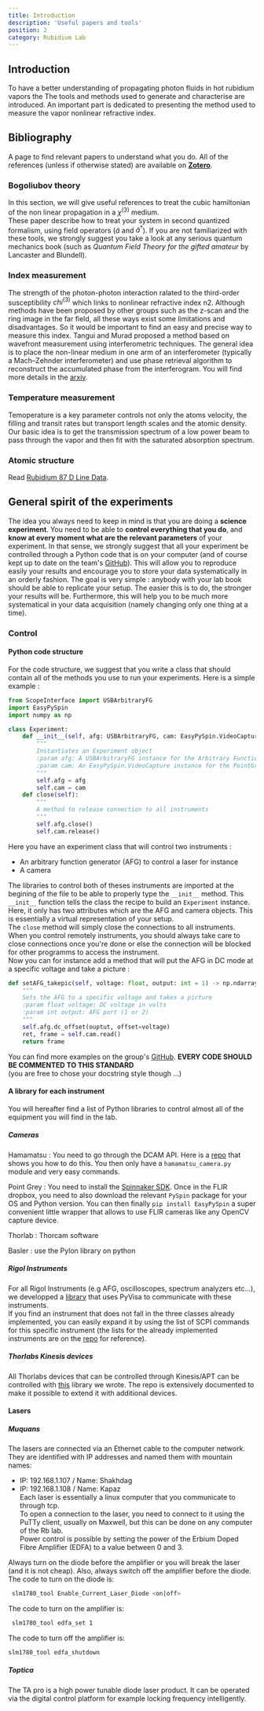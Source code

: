```yaml
---
title: Introduction
description: 'Useful papers and tools'
position: 2
category: Rubidium Lab
---
```

## Introduction
To have a better understanding of propagating photon fluids in hot rubidium vapors the The tools and methods used to generate and characterise  are introduced. An important part is dedicated to presenting the method used to measure the vapor nonlinear refractive index. 

## Bibliography

A page to find relevant papers to understand what you do. All of the references (unless if otherwise stated) are available on [**Zotero**](/starting-package/tools#zotero).

### Bogoliubov theory

In this section, we will give useful references to treat the cubic hamiltonian of the non linear propagation in a $\chi^{(3)}$ medium.\
These paper describe how to treat your system in second quantized formalism, using field operators ($\hat{a}$ and $\hat{a}^\dagger$). If you are not familiarized with these tools, we strongly suggest you take a look at any serious quantum mechanics book (such as *Quantum Field Theory for the gifted amateur* by Lancaster and Blundell).

### Index measurement
The strength of the photon-photon interaction ralated to the third-order susceptibility $chi^{(3)}$ which links to nonlinear refractive index n2.  Although methods have been proposed by other groups such as the z-scan and the ring image in the far field,  all these ways exist some limitations and disadvantages. So it would be important to find an easy and precise way to measure this index. Tangui and Murad proposed a method based on wavefront measurement using interferometric techniques. The general idea is to place the non-linear medium in one arm of an interferometer (typically a Mach–Zehnder interferometer) and use phase retrieval algorithm to reconstruct the accumulated phase from the interferogram. You will find more details in the [arxiv](https://arxiv.org/abs/2202.05764).
### Temperature measurement
Temoperature is a key parameter controls not only the atoms velocity,  the filling and transit rates but transport length scales and the atomic density. Our basic idea is to get the transmission spectrum of a low power beam to pass through the vapor and then fit with the saturated absorption spectrum.
### Atomic structure

Read [Rubidium 87 D Line Data](https://steck.us/alkalidata/rubidium87numbers.1.6.pdf).

## General spirit of the experiments

The idea you always need to keep in mind is that you are doing a **science experiment**. You need to be able to **control everything that you do**, and **know at every moment what are the relevant parameters** of your experiment. In that sense, we strongly suggest that all your experiment be controlled through a Python code that is on your computer (and of course kept up to date on the team's [GitHub](starting-package/tools#github)). This will allow you to reproduce easily your results and encourage you to store your data systematically in an orderly fashion. The goal is very simple : anybody with your lab book should be able to replicate your setup. The easier this is to do, the stronger your results will be. Furthermore, this will help you to be much more systematical in your data acquisition (namely changing only one thing at a time).

### Control

#### **Python code structure**

For the code structure, we suggest that you write a class that should contain all of the methods you use to run your experiments. Here is a simple example :
<code-block label="Python" active>

```python
from ScopeInterface import USBArbitraryFG
import EasyPySpin
import numpy as np

class Experiment:
    def __init__(self, afg: USBArbitraryFG, cam: EasyPySpin.VideoCapture) -> None:
        """
        Instantiates an Experiment object 
        :param afg: A USBArbitraryFG instance for the Arbitrary Function Generator
        :param cam: An EasyPySpin.VideoCapture instance for the PointGrey camera
        """
        self.afg = afg
        self.cam = cam
    def close(self):
        """
        A method to release connection to all instruments
        """
        self.afg.close()
        self.cam.release()
```

</code-block>

Here you have an experiment class that will control two instruments :
- An arbitrary function generator (AFG) to control a laser for instance
- A camera
  
The libraries to control both of theses instruments are imported at the begining of the file to be able to properly type the `__init__` method. This `__init__` function tells the class the recipe to build an `Experiment` instance. Here, it only has two attributes which are the AFG and camera objects. This is essentially a virtual representation of your setup.\
The `close` method will simply close the connections to all instruments. When you control remotely instruments, you should always take care to close connections once you're done or else the connection will be blocked for other programms to access the instrument.\
Now you can for instance add a method that will put the AFG in DC mode at a specific voltage and take a picture :
<code-block label="Python" active>
```python
def setAFG_takepic(self, voltage: float, output: int = 1) -> np.ndarray:
    """
    Sets the AFG to a specific voltage and takes a picture
    :param float voltage: DC voltage in volts
    :param int output: AFG port (1 or 2)
    """
    self.afg.dc_offset(ouptut, offset=voltage)
    ret, frame = self.cam.read()
    return frame
```
</code-block>

You can find more examples on the group's [GitHub](https://github.com/Quantum-Optics-LKB).
<alert type="warning">**EVERY CODE SHOULD BE COMMENTED TO THIS STANDARD**</alert>\
(you are free to chose your docstring style though ...)

#### **A library for each instrument**

You will hereafter find a list of Python libraries to control almost all of the equipment you will find in the lab.

##### Cameras

Hamamatsu : You need to go through the DCAM API. Here is a [repo](https://github.com/ZhuangLab/storm-control) that shows you how to do this. You then only have a `hamamatsu_camera.py` module and very easy commands.

Point Grey : You need to install the [Spinnaker SDK](https://www.flir.eu/products/spinnaker-sdk/). Once in the FLIR dropbox, you need to also download the relevant `PySpin` package for your OS and Python version. You can then finally `pip install EasyPySpin` a super convenient little wrapper that allows to use FLIR cameras like any OpenCV capture device.

Thorlab : Thorcam software

Basler : use the Pylon library on python

##### Rigol Instruments

For all Rigol Instruments (e.g AFG, oscilloscopes, spectrum analyzers etc...), we developped a [library](https://github.com/Quantum-Optics-LKB/RigolInterface) that uses PyVisa to communicate with these instruments.\
If you find an instrument that does not fall in the three classes already implemented, you can easily expand it by using the list of SCPI commands for this specific instrument (the lists for the already implemented instruments are on the [repo](https://github.com/Quantum-Optics-LKB/RigolInterface/blob/main/DG2000_ProgrammingGuide_EN.pdf) for reference).

##### Thorlabs Kinesis devices

All Thorlabs devices that can be controlled through Kinesis/APT can be controlled with [this](https://github.com/Quantum-Optics-LKB/Piezo) library we wrote. The repo is extensively documented to make it possible to extend it with additional devices. 



#### **Lasers**

##### Muquans

The lasers are connected via an Ethernet cable to the computer network. They are identified with IP addresses and named them with mountain names:  
- IP: 192.168.1.107 / Name: Shakhdag  
- IP: 192.168.1.108 / Name: Kapaz  
Each laser is essentially a linux computer that you communicate to through tcp. \
To open a connection to the laser, you need to connect to it using the PuTTy client, usually on Maxwell, but this can be done on any computer of the Rb lab.\
Power control is possible by setting the power of the Erbium Doped Fibre Amplifier (EDFA) to a value between 0 and 3. 


<alert type="warning">Always turn on the diode before the amplifier or you will break the laser (and it is not cheap). Also, always switch off the amplifier before the diode.</alert>
The code to turn on the diode is:
 ```bash
  slm1780_tool Enable_Current_Laser_Diode <on|off>
 ```  
The code to turn on the amplifier is:
 ```bash
  slm1780_tool edfa_set 1
 ```   
The code to turn off the amplifier is:  
 ```bash
 slm1780_tool edfa_shutdown
 ```   
  </code-block>

##### Toptica

The TA pro is a high power tunable diode laser product. It  can be operated via the digital control platform for example locking frequency intelligently.
 